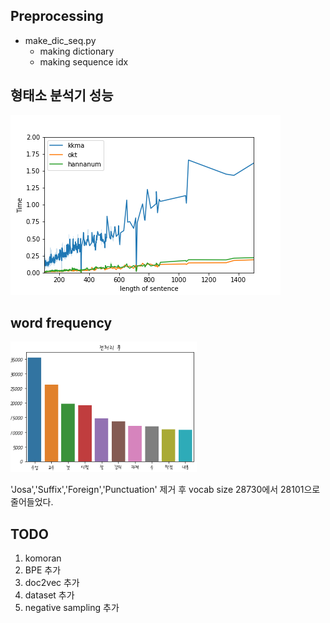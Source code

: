 
## Preprocessing  

- make_dic_seq.py  		
	- making dictionary  
	- making sequence idx

## 형태소 분석기 성능  
![Performance](./output/performance.png)

## word frequency
![word freq](./output/word_freq_pre.png)


'Josa','Suffix','Foreign','Punctuation' 제거 후 vocab size 28730에서 28101으로 줄어들었다.  

## TODO

1. komoran  
2. BPE 추가
3. doc2vec 추가  
4. dataset 추가
5. negative sampling 추가